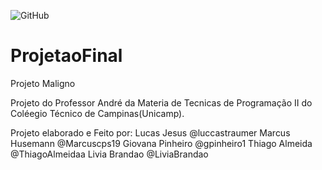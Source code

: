 ![GitHub](https://img.shields.io/github/license/luccastraumer/Projeto_Gauss-Seidel)

# ProjetaoFinal
Projeto Maligno

Projeto do Professor André da Materia de Tecnicas de Programação II do Coléegio Técnico de Campinas(Unicamp).

Projeto elaborado e Feito por: 
Lucas Jesus @luccastraumer
Marcus Husemann @Marcuscps19
Giovana Pinheiro @gpinheiro1
Thiago Almeida @ThiagoAlmeidaa
Livia Brandao @LiviaBrandao
